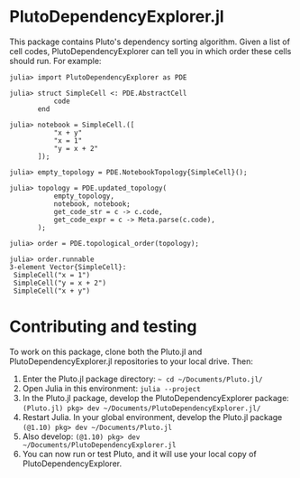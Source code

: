 # PlutoDependencyExplorer.jl

This package contains Pluto's dependency sorting algorithm. Given a list of cell codes, PlutoDependencyExplorer can tell you in which order these cells should run. For example:

```julia-repl
julia> import PlutoDependencyExplorer as PDE

julia> struct SimpleCell <: PDE.AbstractCell
           code
       end

julia> notebook = SimpleCell.([
           "x + y"
           "x = 1"
           "y = x + 2"
       ]);

julia> empty_topology = PDE.NotebookTopology{SimpleCell}();

julia> topology = PDE.updated_topology(
           empty_topology,
           notebook, notebook;
           get_code_str = c -> c.code,
           get_code_expr = c -> Meta.parse(c.code),
       );

julia> order = PDE.topological_order(topology);

julia> order.runnable
3-element Vector{SimpleCell}:
 SimpleCell("x = 1")
 SimpleCell("y = x + 2")
 SimpleCell("x + y")
```

# Contributing and testing

To work on this package, clone both the Pluto.jl and PlutoDependencyExplorer.jl repositories to your local drive. Then:

1. Enter the Pluto.jl package directory: `~ cd ~/Documents/Pluto.jl/`
2. Open Julia in this environment: `julia --project`
3. In the Pluto.jl package, develop the PlutoDependencyExplorer package: `(Pluto.jl) pkg> dev ~/Documents/PlutoDependencyExplorer.jl/`
4. Restart Julia. In your global environment, develop the Pluto.jl package `(@1.10) pkg> dev ~/Documents/Pluto.jl`
5. Also develop: `(@1.10) pkg> dev ~/Documents/PlutoDependencyExplorer.jl`
6. You can now run or test Pluto, and it will use your local copy of PlutoDependencyExplorer.
